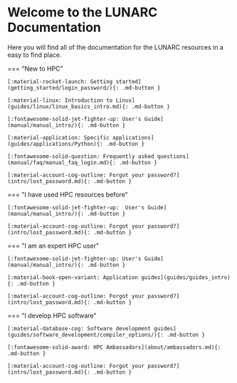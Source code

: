 # Welcome to the LUNARC Documentation

Here you will find all of the documentation for the LUNARC resources in a easy to find place.

=== "New to HPC"

    [:material-rocket-launch: Getting started](getting_started/login_password/){: .md-button }

    [:material-linux: Introduction to Linux](guides/linux/linux_basics_intro.md){: .md-button }

    [:fontawesome-solid-jet-fighter-up: User's Guide](manual/manual_intro/){: .md-button }

    [:material-application: Specific applications](guides/applications/Python){: .md-button }

    [:fontawesome-solid-question: Frequently asked questions](manual/faq/manual_faq_login.md){: .md-button }

    [:material-account-cog-outline: Forgot your password?](intro/lost_password.md){: .md-button }

=== "I have used HPC resources before"

    [:fontawesome-solid-jet-fighter-up:  User's Guide](manual/manual_intro/){: .md-button }

    [:material-account-cog-outline: Forgot your password?](intro/lost_password.md){: .md-button }

=== "I am an expert HPC user"

    [:fontawesome-solid-jet-fighter-up: User's Guide](manual/manual_intro/){: .md-button }

    [:material-book-open-variant: Application guides](guides/guides_intro){: .md-button }

    [:material-account-cog-outline: Forgot your password?](intro/lost_password.md){: .md-button }

=== "I develop HPC software"

    [:material-database-cog: Software development guides](guides/software_development/compiler_options/){: .md-button }

    [:fontawesome-solid-award: HPC Ambassadors](about/ambassadors.md){: .md-button }

    [:material-account-cog-outline: Forgot your password?](intro/lost_password.md){: .md-button }
